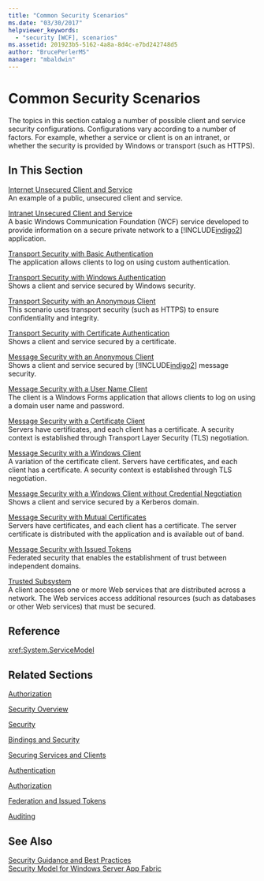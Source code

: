 ```yaml
---
title: "Common Security Scenarios"
ms.date: "03/30/2017"
helpviewer_keywords: 
  - "security [WCF], scenarios"
ms.assetid: 201923b5-5162-4a8a-8d4c-e7bd242748d5
author: "BrucePerlerMS"
manager: "mbaldwin"
---
```

# Common Security Scenarios
The topics in this section catalog a number of possible client and service security configurations. Configurations vary according to a number of factors. For example, whether a service or client is on an intranet, or whether the security is provided by Windows or transport (such as HTTPS).  
  
## In This Section  
 [Internet Unsecured Client and Service](../../../../docs/framework/wcf/feature-details/internet-unsecured-client-and-service.md)  
 An example of a public, unsecured client and service.  
  
 [Intranet Unsecured Client and Service](../../../../docs/framework/wcf/feature-details/intranet-unsecured-client-and-service.md)  
 A basic Windows Communication Foundation (WCF) service developed to provide information on a secure private network to a [!INCLUDE[indigo2](../../../../includes/indigo2-md.md)] application.  
  
 [Transport Security with Basic Authentication](../../../../docs/framework/wcf/feature-details/transport-security-with-basic-authentication.md)  
 The application allows clients to log on using custom authentication.  
  
 [Transport Security with Windows Authentication](../../../../docs/framework/wcf/feature-details/transport-security-with-windows-authentication.md)  
 Shows a client and service secured by Windows security.  
  
 [Transport Security with an Anonymous Client](../../../../docs/framework/wcf/feature-details/transport-security-with-an-anonymous-client.md)  
 This scenario uses transport security (such as HTTPS) to ensure confidentiality and integrity.  
  
 [Transport Security with Certificate Authentication](../../../../docs/framework/wcf/feature-details/transport-security-with-certificate-authentication.md)  
 Shows a client and service secured by a certificate.  
  
 [Message Security with an Anonymous Client](../../../../docs/framework/wcf/feature-details/message-security-with-an-anonymous-client.md)  
 Shows a client and service secured by [!INCLUDE[indigo2](../../../../includes/indigo2-md.md)] message security.  
  
 [Message Security with a User Name Client](../../../../docs/framework/wcf/feature-details/message-security-with-a-user-name-client.md)  
 The client is a Windows Forms application that allows clients to log on using a domain user name and password.  
  
 [Message Security with a Certificate Client](../../../../docs/framework/wcf/feature-details/message-security-with-a-certificate-client.md)  
 Servers have certificates, and each client has a certificate. A security context is established through Transport Layer Security (TLS) negotiation.  
  
 [Message Security with a Windows Client](../../../../docs/framework/wcf/feature-details/message-security-with-a-windows-client.md)  
 A variation of the certificate client. Servers have certificates, and each client has a certificate. A security context is established through TLS negotiation.  
  
 [Message Security with a Windows Client without Credential Negotiation](../../../../docs/framework/wcf/feature-details/message-security-with-a-windows-client-without-credential-negotiation.md)  
 Shows a client and service secured by a Kerberos domain.  
  
 [Message Security with Mutual Certificates](../../../../docs/framework/wcf/feature-details/message-security-with-mutual-certificates.md)  
 Servers have certificates, and each client has a certificate. The server certificate is distributed with the application and is available out of band.  
  
 [Message Security with Issued Tokens](../../../../docs/framework/wcf/feature-details/message-security-with-issued-tokens.md)  
 Federated security that enables the establishment of trust between independent domains.  
  
 [Trusted Subsystem](../../../../docs/framework/wcf/feature-details/trusted-subsystem.md)  
 A client accesses one or more Web services that are distributed across a network. The Web services access additional resources (such as databases or other Web services) that must be secured.  
  
## Reference  
 <xref:System.ServiceModel>  
  
## Related Sections  
 [Authorization](../../../../docs/framework/wcf/feature-details/authorization-in-wcf.md)  
  
 [Security Overview](../../../../docs/framework/wcf/feature-details/security-overview.md)  
  
 [Security](../../../../docs/framework/wcf/feature-details/security.md)  
  
 [Bindings and Security](../../../../docs/framework/wcf/feature-details/bindings-and-security.md)  
  
 [Securing Services and Clients](../../../../docs/framework/wcf/feature-details/securing-services-and-clients.md)  
  
 [Authentication](../../../../docs/framework/wcf/feature-details/authentication-in-wcf.md)  
  
 [Authorization](../../../../docs/framework/wcf/feature-details/authorization-in-wcf.md)  
  
 [Federation and Issued Tokens](../../../../docs/framework/wcf/feature-details/federation-and-issued-tokens.md)  
  
 [Auditing](../../../../docs/framework/wcf/feature-details/auditing-security-events.md)  
  
## See Also  
 [Security Guidance and Best Practices](../../../../docs/framework/wcf/feature-details/security-guidance-and-best-practices.md)  
 [Security Model for Windows Server App Fabric](http://go.microsoft.com/fwlink/?LinkID=201279&clcid=0x409)
